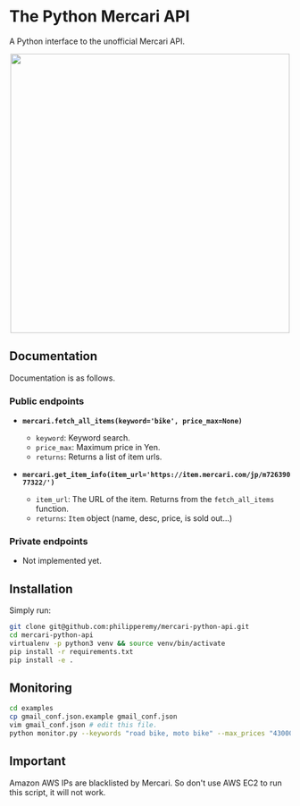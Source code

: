 # The Python Mercari API

A Python interface to the unofficial Mercari API.

<p align="center">
  <img src="https://www-mercari-com.akamaized.net/assets/img/common/common/logo.svg?3119344368" width="500">
</p>

## Documentation

Documentation is as follows.

### Public endpoints

- **`mercari.fetch_all_items(keyword='bike', price_max=None)`**
  - `keyword`: Keyword search.
  - `price_max`: Maximum price in Yen.
  - `returns`: Returns a list of item urls.
  

- **`mercari.get_item_info(item_url='https://item.mercari.com/jp/m72639077322/')`**
  - `item_url`: The URL of the item. Returns from the `fetch_all_items` function.
  - `returns`: `Item` object (name, desc, price, is sold out...)

### Private endpoints

- Not implemented yet.
  
## Installation

Simply run:

```bash
git clone git@github.com:philipperemy/mercari-python-api.git
cd mercari-python-api
virtualenv -p python3 venv && source venv/bin/activate
pip install -r requirements.txt
pip install -e .
```

## Monitoring

```bash
cd examples
cp gmail_conf.json.example gmail_conf.json
vim gmail_conf.json # edit this file.
python monitor.py --keywords "road bike, moto bike" --max_prices "43000,43000" --min_prices "0,0"
```

## Important 

Amazon AWS IPs are blacklisted by Mercari. So don't use AWS EC2 to run this script, it will not work.
